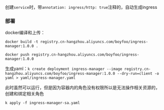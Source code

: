创建`service`时，带`annotation: ingress/http: true`注释的，自动生成ingress

### 部署

docker编译和上传：

`docker build -t registry.cn-hangzhou.aliyuncs.com/boyfoo/ingress-manager:1.0.0 .`

`docker push registry.cn-hangzhou.aliyuncs.com/boyfoo/ingress-manager:1.0.0`

生成yaml：`k create deployment ingress-manager --image registry.cn-hangzhou.aliyuncs.com/boyfoo/ingress-manager:1.0.0 --dry-run=client -o yaml > yaml/ingress-manager.yaml
`

此时虽然可以运行，但是因为容器内的角色没有权限所以是无法操作相关资源的，创建和绑定相关角色

`k apply -f ingress-manager-sa.yaml`
